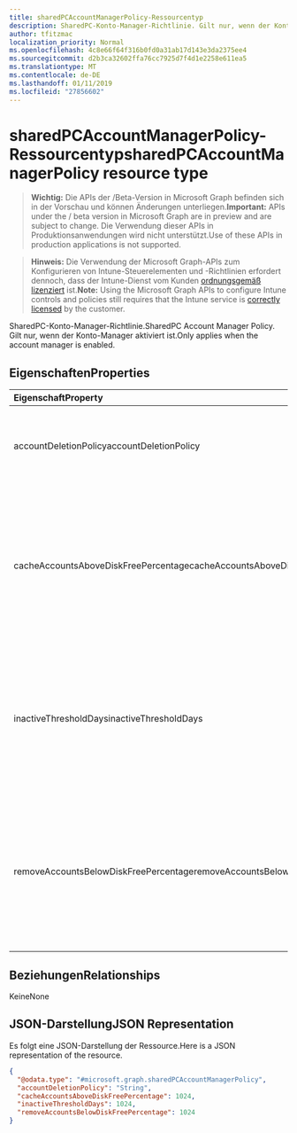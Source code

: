 ```yaml
---
title: sharedPCAccountManagerPolicy-Ressourcentyp
description: SharedPC-Konto-Manager-Richtlinie. Gilt nur, wenn der Konto-Manager aktiviert ist.
author: tfitzmac
localization_priority: Normal
ms.openlocfilehash: 4c8e66f64f316b0fd0a31ab17d143e3da2375ee4
ms.sourcegitcommit: d2b3ca32602ffa76cc7925d7f4d1e2258e611ea5
ms.translationtype: MT
ms.contentlocale: de-DE
ms.lasthandoff: 01/11/2019
ms.locfileid: "27856602"
---
```

# <a name="sharedpcaccountmanagerpolicy-resource-type"></a><span data-ttu-id="95899-104">sharedPCAccountManagerPolicy-Ressourcentyp</span><span class="sxs-lookup"><span data-stu-id="95899-104">sharedPCAccountManagerPolicy resource type</span></span>

> <span data-ttu-id="95899-105">**Wichtig:** Die APIs der /Beta-Version in Microsoft Graph befinden sich in der Vorschau und können Änderungen unterliegen.</span><span class="sxs-lookup"><span data-stu-id="95899-105">**Important:** APIs under the / beta version in Microsoft Graph are in preview and are subject to change.</span></span> <span data-ttu-id="95899-106">Die Verwendung dieser APIs in Produktionsanwendungen wird nicht unterstützt.</span><span class="sxs-lookup"><span data-stu-id="95899-106">Use of these APIs in production applications is not supported.</span></span>

> <span data-ttu-id="95899-107">**Hinweis:** Die Verwendung der Microsoft Graph-APIs zum Konfigurieren von Intune-Steuerelementen und -Richtlinien erfordert dennoch, dass der Intune-Dienst vom Kunden [ordnungsgemäß lizenziert](https://go.microsoft.com/fwlink/?linkid=839381) ist.</span><span class="sxs-lookup"><span data-stu-id="95899-107">**Note:** Using the Microsoft Graph APIs to configure Intune controls and policies still requires that the Intune service is [correctly licensed](https://go.microsoft.com/fwlink/?linkid=839381) by the customer.</span></span>

<span data-ttu-id="95899-108">SharedPC-Konto-Manager-Richtlinie.</span><span class="sxs-lookup"><span data-stu-id="95899-108">SharedPC Account Manager Policy.</span></span> <span data-ttu-id="95899-109">Gilt nur, wenn der Konto-Manager aktiviert ist.</span><span class="sxs-lookup"><span data-stu-id="95899-109">Only applies when the account manager is enabled.</span></span>
## <a name="properties"></a><span data-ttu-id="95899-110">Eigenschaften</span><span class="sxs-lookup"><span data-stu-id="95899-110">Properties</span></span>
|<span data-ttu-id="95899-111">Eigenschaft</span><span class="sxs-lookup"><span data-stu-id="95899-111">Property</span></span>|<span data-ttu-id="95899-112">Typ</span><span class="sxs-lookup"><span data-stu-id="95899-112">Type</span></span>|<span data-ttu-id="95899-113">Beschreibung</span><span class="sxs-lookup"><span data-stu-id="95899-113">Description</span></span>|
|:---|:---|:---|
|<span data-ttu-id="95899-114">accountDeletionPolicy</span><span class="sxs-lookup"><span data-stu-id="95899-114">accountDeletionPolicy</span></span>|[<span data-ttu-id="95899-115">sharedPCAccountDeletionPolicyType</span><span class="sxs-lookup"><span data-stu-id="95899-115">sharedPCAccountDeletionPolicyType</span></span>](../resources/intune-deviceconfig-sharedpcaccountdeletionpolicytype.md)|<span data-ttu-id="95899-116">Konfiguriert, wann Konten gelöscht werden.</span><span class="sxs-lookup"><span data-stu-id="95899-116">Configures when accounts are deleted.</span></span> <span data-ttu-id="95899-117">Mögliche Werte sind: `immediate`, `diskSpaceThreshold` und `diskSpaceThresholdOrInactiveThreshold`.</span><span class="sxs-lookup"><span data-stu-id="95899-117">Possible values are: `immediate`, `diskSpaceThreshold`, `diskSpaceThresholdOrInactiveThreshold`.</span></span>|
|<span data-ttu-id="95899-118">cacheAccountsAboveDiskFreePercentage</span><span class="sxs-lookup"><span data-stu-id="95899-118">cacheAccountsAboveDiskFreePercentage</span></span>|<span data-ttu-id="95899-119">Int32</span><span class="sxs-lookup"><span data-stu-id="95899-119">Int32</span></span>|<span data-ttu-id="95899-120">Legt den Prozentsatz des verfügbaren Speicherplatzes fest, den ein PC haben sollte, damit keine weiteren zwischengespeicherten freigegebenen PC-Konten gelöscht werden.</span><span class="sxs-lookup"><span data-stu-id="95899-120">Sets the percentage of available disk space a PC should have before it stops deleting cached shared PC accounts.</span></span> <span data-ttu-id="95899-121">Gilt nur, wenn AccountDeletionPolicy den Wert DiskSpaceThreshold oder DiskSpaceThresholdOrInactiveThreshold hat.</span><span class="sxs-lookup"><span data-stu-id="95899-121">Only applies when AccountDeletionPolicy is DiskSpaceThreshold or DiskSpaceThresholdOrInactiveThreshold.</span></span> <span data-ttu-id="95899-122">Gültige Werte: 0 bis 100.</span><span class="sxs-lookup"><span data-stu-id="95899-122">Valid values 0 to 100</span></span>|
|<span data-ttu-id="95899-123">inactiveThresholdDays</span><span class="sxs-lookup"><span data-stu-id="95899-123">inactiveThresholdDays</span></span>|<span data-ttu-id="95899-124">Int32</span><span class="sxs-lookup"><span data-stu-id="95899-124">Int32</span></span>|<span data-ttu-id="95899-125">Gibt an, wann mit dem Löschen von Konten begonnen wird, wenn während des angegebenen Zeitraums (Anzahl von Tagen) keine Anmeldung stattgefunden hat.</span><span class="sxs-lookup"><span data-stu-id="95899-125">Specifies when the accounts will start being deleted when they have not been logged on during the specified period, given as number of days.</span></span> <span data-ttu-id="95899-126">Gilt nur, wenn AccountDeletionPolicy den Wert DiskSpaceThreshold oder DiskSpaceThresholdOrInactiveThreshold hat.</span><span class="sxs-lookup"><span data-stu-id="95899-126">Only applies when AccountDeletionPolicy is DiskSpaceThreshold or DiskSpaceThresholdOrInactiveThreshold.</span></span>|
|<span data-ttu-id="95899-127">removeAccountsBelowDiskFreePercentage</span><span class="sxs-lookup"><span data-stu-id="95899-127">removeAccountsBelowDiskFreePercentage</span></span>|<span data-ttu-id="95899-128">Int32</span><span class="sxs-lookup"><span data-stu-id="95899-128">Int32</span></span>|<span data-ttu-id="95899-129">Legt den auf einem PC verbleibenden Prozentsatz an Speicherplatz fest, ab dem Konten im Cache gelöscht werden, um Speicherplatz freizugeben.</span><span class="sxs-lookup"><span data-stu-id="95899-129">Sets the percentage of disk space remaining on a PC before cached accounts will be deleted to free disk space.</span></span> <span data-ttu-id="95899-130">Konten, die am längsten inaktiv waren, werden zuerst gelöscht.</span><span class="sxs-lookup"><span data-stu-id="95899-130">Accounts that have been inactive the longest will be deleted first.</span></span> <span data-ttu-id="95899-131">Gilt nur, wenn AccountDeletionPolicy den Wert DiskSpaceThresholdOrInactiveThreshold hat.</span><span class="sxs-lookup"><span data-stu-id="95899-131">Only applies when AccountDeletionPolicy is DiskSpaceThresholdOrInactiveThreshold.</span></span> <span data-ttu-id="95899-132">Gültige Werte: 0 bis 100.</span><span class="sxs-lookup"><span data-stu-id="95899-132">Valid values 0 to 100</span></span>|

## <a name="relationships"></a><span data-ttu-id="95899-133">Beziehungen</span><span class="sxs-lookup"><span data-stu-id="95899-133">Relationships</span></span>
<span data-ttu-id="95899-134">Keine</span><span class="sxs-lookup"><span data-stu-id="95899-134">None</span></span>
## <a name="json-representation"></a><span data-ttu-id="95899-135">JSON-Darstellung</span><span class="sxs-lookup"><span data-stu-id="95899-135">JSON Representation</span></span>
<span data-ttu-id="95899-136">Es folgt eine JSON-Darstellung der Ressource.</span><span class="sxs-lookup"><span data-stu-id="95899-136">Here is a JSON representation of the resource.</span></span>
<!-- {
  "blockType": "resource",
  "@odata.type": "microsoft.graph.sharedPCAccountManagerPolicy"
}
-->
``` json
{
  "@odata.type": "#microsoft.graph.sharedPCAccountManagerPolicy",
  "accountDeletionPolicy": "String",
  "cacheAccountsAboveDiskFreePercentage": 1024,
  "inactiveThresholdDays": 1024,
  "removeAccountsBelowDiskFreePercentage": 1024
}
```





